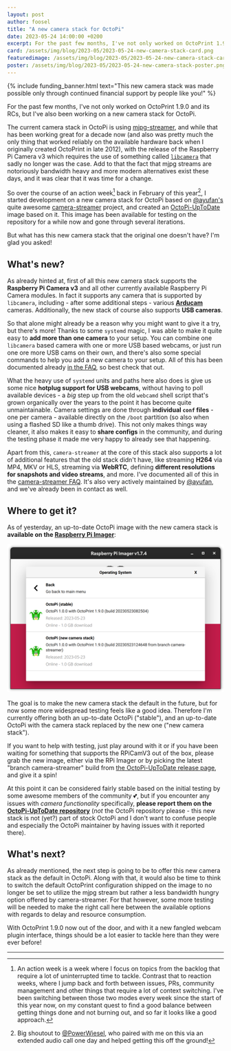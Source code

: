 ```yaml
---
layout: post
author: foosel
title: "A new camera stack for OctoPi"
date: 2023-05-24 14:00:00 +0200
excerpt: For the past few months, I've not only worked on OctoPrint 1.9.0 and its RCs, but I've also been working on a new camera stack for OctoPi. Today I want to tell you a bit more about it.
card: /assets/img/blog/2023-05/2023-05-24-new-camera-stack-card.png
featuredimage: /assets/img/blog/2023-05/2023-05-24-new-camera-stack-card.png
poster: /assets/img/blog/2023-05/2023-05-24-new-camera-stack-poster.png
---
```


{% include funding_banner.html text="This new camera stack was made possible only through continued financial support by people like you!" %}

For the past few months, I've not only worked on OctoPrint 1.9.0 and its RCs, but I've also been working on a new camera stack for OctoPi.

The current camera stack in OctoPi is using [mjpg-streamer](https://github.com/jacksonliam/mjpg-streamer), and while that has been working great for a decade now (and also was pretty much the only thing that worked reliably on the available hardware back when I originally created OctoPrint in late 2012), with the release of the Raspberry Pi Camera v3 which requires the use of something called [`libcamera`](https://libcamera.org/) that sadly no longer was the case. Add to that the fact that mjpg streams are notoriously bandwidth heavy and more modern alternatives exist these days, and it was clear that it was time for a change.

So over the course of an action week[^1] back in February of this year[^2], I started development on a new camera stack for OctoPi based on [@ayufan's](https://github.com/ayufan/) quite awesome [camera-streamer](https://github.com/ayufan/camera-streamer) project, and created an [OctoPi-UpToDate](https://github.com/OctoPrint/OctoPi-UpToDate/tree/camera-streamer) image based on it. This image has been available for testing on the repository for a while now and gone through several iterations. 

But what has this new camera stack that the original one doesn't have? I'm glad you asked!

## What's new?

As already hinted at, first of all this new camera stack supports the **Raspberry Pi Camera v3** and all other currently available Raspberry Pi Camera modules. In fact it supports any camera that is supported by `libcamera`, including - after some additional steps - various [**Arducam**](https://www.arducam.com/) cameras. Additionally, the new stack of course also supports **USB cameras**.

So that alone might already be a reason why you might want to give it a try, but there's more! Thanks to some `systemd` magic, I was able to make it quite easy to **add more than one camera** to your setup. You can combine one `libcamera` based camera with one or more USB based webcams, or just run one ore more USB cams on their own, and there's also some special commands to help you add a new camera to your setup. All of this has been documented already [in the FAQ](https://community.octoprint.org/t/49950), so best check that out. 

What the heavy use of `systemd` units and paths here also does is give us some nice **hotplug support for USB webcams**, without having to poll available devices - a *big* step up from the old `webcamd` shell script that's grown organically over the years to the point it has become quite unmaintainable. Camera settings are done through **individual `conf` files** - one per camera - available directly on the `/boot` partition (so also when using a flashed SD like a thumb drive). This not only makes things way cleaner, it also makes it easy to **share configs** in the community, and during the testing phase it made me very happy to already see that happening.

Apart from this, `camera-streamer` at the core of this stack also supports a lot of additional features that the old stack didn't have, like streaming **H264** via MP4, MKV or HLS, streaming via **WebRTC**, defining **different resolutions for snapshots and video streams**, and more. I've documented all of this in the [camera-streamer FAQ](https://community.octoprint.org/t/49950). It's also very actively maintained by [@ayufan](https://github.com/ayufan/), and we've already been in contact as well.

## Where to get it?

As of yesterday, an up-to-date OctoPi image with the new camera stack is **available on the [Raspberry Pi Imager](https://www.raspberrypi.com/software/)**:

![A screenshot of the Raspberry Pi Imager showing the two available download options for OctoPi, "stable" and "new camera stack"](/assets/img/blog/2023-05/2023-05-24-rpi-imager.png)

The goal is to make the new camera stack the default in the future, but for now some more widespread testing feels like a good idea. Therefore I'm currently offering both an up-to-date OctoPi ("stable"), and an up-to-date OctoPi with the camera stack replaced by the new one ("new camera stack"). 

If you want to help with testing, just play around with it or if you have been waiting for something that supports the RPiCamV3 out of the box, please grab the new image, either via the RPi Imager or by picking the latest "branch camera-streamer" build from [the OctoPi-UpToDate release page](https://github.com/OctoPrint/OctoPi-UpToDate/releases), and give it a spin! 

At this point it can be considered fairly stable based on the initial testing by some awesome members of the community 💕, but if you encounter any issues with *camera functionality* specifically, **please report them on the [OctoPi-UpToDate repository](https://github.com/OctoPrint/OctoPi-UpToDate/tree/camera-streamer)** (*not* the OctoPi repository please - this new stack is not (yet?) part of stock OctoPi and I don't want to confuse people and especially the OctoPi maintainer by having issues with it reported there).

## What's next?

As already mentioned, the next step is going to be to offer this new camera stack as the default in OctoPi. Along with that, it would also be time to think to switch the default OctoPrint configuration shipped on the image to no longer be set to utilize the mjpg stream but rather a less bandwidth hungry option offered by camera-streamer. For that however, some more testing will be needed to make the right call here between the available options with regards to delay and resource consumption. 

With OctoPrint 1.9.0 now out of the door, and with it a new fangled webcam plugin interface, things should be a lot easier to tackle here than they were ever before!

---

[^1]: An action week is a week where I focus on topics from the backlog that require a lot of uninterrupted time to tackle. Contrast that to reaction weeks, where I jump back and forth between issues, PRs, community management and other things that require a lot of context switching. I've been switching between those two modes every week since the start of this year now, on my constant quest to find a good balance between getting things done and not burning out, and so far it looks like a good approach.
[^2]: Big shoutout to [@PowerWiesel](https://github.com/PowerWiesel), who paired with me on this via an extended audio call one day and helped getting this off the ground!
